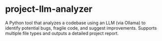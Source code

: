 # project-llm-analyzer
A Python tool that analyzes a codebase using an LLM (via Ollama) to identify potential bugs, fragile code, and suggest improvements. Supports multiple file types and outputs a detailed project report.
